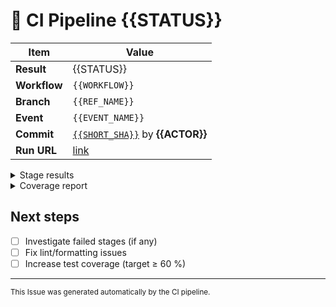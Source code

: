 # 🚦 CI Pipeline {{STATUS}}

| Item          | Value |
|---------------|-------|
| **Result**    | {{STATUS}} |
| **Workflow**  | `{{WORKFLOW}}` |
| **Branch**    | `{{REF_NAME}}` |
| **Event**     | `{{EVENT_NAME}}` |
| **Commit**    | [`{{SHORT_SHA}}`](https://github.com/{{REPO}}/commit/{{SHA}}) by **{{ACTOR}}** |
| **Run URL**   | [link]({{RUN_URL}}) |

<details>
<summary>Stage results</summary>

| Stage                | Status |
|----------------------|--------|
| Lint                 | {{LINT_STATUS}} |
| Container Build      | {{BUILD_STATUS}} |
| Integration Testing  | {{TEST_STATUS}} |
| Unit Tests           | {{UNIT_STATUS}} |
| Integration Flow     | {{INTEGRATION_STATUS}} |
| Cleanup              | {{CLEANUP_STATUS}} |

</details>

<details>
<summary>Coverage report</summary>

Total coverage: **{{COVERAGE}} %**

</details>

## Next steps
- [ ] Investigate failed stages (if any)
- [ ] Fix lint/formatting issues
- [ ] Increase test coverage (target ≥ 60 %)

---

<sub>This Issue was generated automatically by the CI pipeline.</sub>
